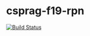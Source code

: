 # csprag-f19-rpn
[![Build Status](https://travis-ci.org/nsohail19/csprag-f19-rpn2.svg?branch=master)](https://travis-ci.org/nsohail19/csprag-f19-rpn2)
